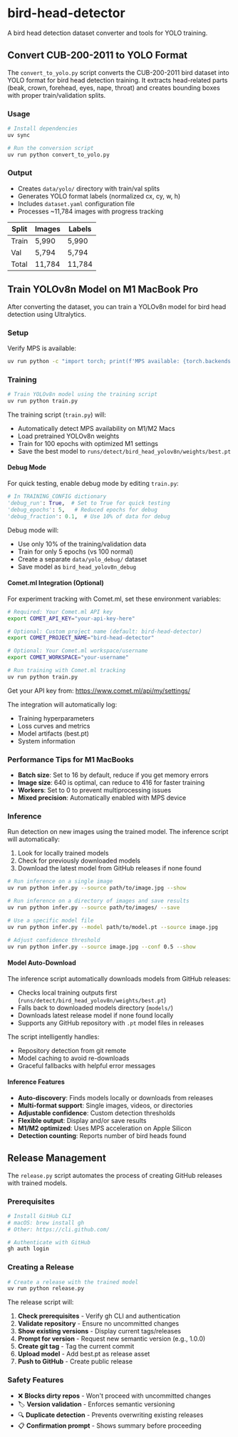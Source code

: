 # bird-head-detector

A bird head detection dataset converter and tools for YOLO training.

## Convert CUB-200-2011 to YOLO Format

The `convert_to_yolo.py` script converts the CUB-200-2011 bird dataset into YOLO format for bird head detection training. It extracts head-related parts (beak, crown, forehead, eyes, nape, throat) and creates bounding boxes with proper train/validation splits.

### Usage

```bash
# Install dependencies
uv sync

# Run the conversion script
uv run python convert_to_yolo.py
```

### Output

- Creates `data/yolo/` directory with train/val splits
- Generates YOLO format labels (normalized cx, cy, w, h)
- Includes `dataset.yaml` configuration file
- Processes ~11,784 images with progress tracking

| Split | Images | Labels |
|-------|--------|--------|
| Train | 5,990  | 5,990  |
| Val   | 5,794  | 5,794  |
| Total | 11,784 | 11,784 |

## Train YOLOv8n Model on M1 MacBook Pro

After converting the dataset, you can train a YOLOv8n model for bird head detection using Ultralytics.

### Setup

Verify MPS is available:

```bash
uv run python -c "import torch; print(f'MPS available: {torch.backends.mps.is_available()}')"
```

### Training

```bash
# Train YOLOv8n model using the training script
uv run python train.py
```

The training script (`train.py`) will:
- Automatically detect MPS availability on M1/M2 Macs
- Load pretrained YOLOv8n weights
- Train for 100 epochs with optimized M1 settings
- Save the best model to `runs/detect/bird_head_yolov8n/weights/best.pt`

#### Debug Mode

For quick testing, enable debug mode by editing `train.py`:

```python
# In TRAINING_CONFIG dictionary
'debug_run': True,  # Set to True for quick testing
'debug_epochs': 5,   # Reduced epochs for debug
'debug_fraction': 0.1,  # Use 10% of data for debug
```

Debug mode will:
- Use only 10% of the training/validation data
- Train for only 5 epochs (vs 100 normal)
- Create a separate `data/yolo_debug/` dataset
- Save model as `bird_head_yolov8n_debug`

#### Comet.ml Integration (Optional)

For experiment tracking with Comet.ml, set these environment variables:

```bash
# Required: Your Comet.ml API key
export COMET_API_KEY="your-api-key-here"

# Optional: Custom project name (default: bird-head-detector)
export COMET_PROJECT_NAME="bird-head-detector"

# Optional: Your Comet.ml workspace/username
export COMET_WORKSPACE="your-username"

# Run training with Comet.ml tracking
uv run python train.py
```

Get your API key from: https://www.comet.ml/api/my/settings/

The integration will automatically log:
- Training hyperparameters
- Loss curves and metrics
- Model artifacts (best.pt)
- System information

### Performance Tips for M1 MacBooks

- **Batch size**: Set to 16 by default, reduce if you get memory errors
- **Image size**: 640 is optimal, can reduce to 416 for faster training
- **Workers**: Set to 0 to prevent multiprocessing issues
- **Mixed precision**: Automatically enabled with MPS device

### Inference

Run detection on new images using the trained model. The inference script will automatically:
1. Look for locally trained models
2. Check for previously downloaded models 
3. Download the latest model from GitHub releases if none found

```bash
# Run inference on a single image
uv run python infer.py --source path/to/image.jpg --show

# Run inference on a directory of images and save results
uv run python infer.py --source path/to/images/ --save

# Use a specific model file
uv run python infer.py --model path/to/model.pt --source image.jpg

# Adjust confidence threshold
uv run python infer.py --source image.jpg --conf 0.5 --show
```

#### Model Auto-Download

The inference script automatically downloads models from GitHub releases:
- Checks local training outputs first (`runs/detect/bird_head_yolov8n/weights/best.pt`)
- Falls back to downloaded models directory (`models/`)
- Downloads latest release model if none found locally
- Supports any GitHub repository with `.pt` model files in releases

The script intelligently handles:
- Repository detection from git remote
- Model caching to avoid re-downloads
- Graceful fallbacks with helpful error messages

#### Inference Features

- **Auto-discovery**: Finds models locally or downloads from releases
- **Multi-format support**: Single images, videos, or directories  
- **Adjustable confidence**: Custom detection thresholds
- **Flexible output**: Display and/or save results
- **M1/M2 optimized**: Uses MPS acceleration on Apple Silicon
- **Detection counting**: Reports number of bird heads found

## Release Management

The `release.py` script automates the process of creating GitHub releases with trained models.

### Prerequisites

```bash
# Install GitHub CLI
# macOS: brew install gh
# Other: https://cli.github.com/

# Authenticate with GitHub
gh auth login
```

### Creating a Release

```bash
# Create a release with the trained model
uv run python release.py
```

The release script will:
1. **Check prerequisites** - Verify gh CLI and authentication
2. **Validate repository** - Ensure no uncommitted changes
3. **Show existing versions** - Display current tags/releases
4. **Prompt for version** - Request new semantic version (e.g., 1.0.0)
5. **Create git tag** - Tag the current commit
6. **Upload model** - Add best.pt as release asset
7. **Push to GitHub** - Create public release

### Safety Features

- ❌ **Blocks dirty repos** - Won't proceed with uncommitted changes
- 🏷️ **Version validation** - Enforces semantic versioning
- 🔍 **Duplicate detection** - Prevents overwriting existing releases
- 📋 **Confirmation prompt** - Shows summary before proceeding

